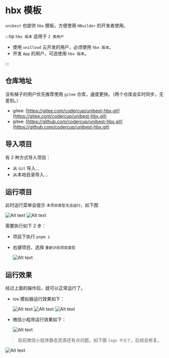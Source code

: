 # hbx 模板

`unibest` 也提供 `hbx` 模板，方便使用 `HBuilder` 的开发者使用。

:::tip
`hbx 版本` 适用于 `2 类用户`

- 使用 `uniCloud` 云开发的用户，必须使用 `hbx 版本`。
- 开发 `App` 的用户，可选使用 `hbx 版本`。

:::

## 仓库地址

没有梯子的用户优先推荐使用 `gitee` 仓库，速度更快。（两个仓库会实时同步，无差别。）

- gitee: [https://gitee.com/codercup/unibest-hbx.git](https://gitee.com/codercup/unibest-hbx.git)
- gitee: [https://github.com/codercup/unibest-hbx.git](https://github.com/codercup/unibest-hbx.git)

## 导入项目

有 2 种方式导入项目：

- 从 `Git` 导入...
- 从本地目录导入...

## 运行项目

此时运行菜单会提示 `本项目类型无法运行`，如下图

![Alt text](image-4.png)
![Alt text](image-5.png)

需要执行如下 2 步：

- 项目下执行 `pnpm i`
- 右键项目，选择 `重新识别项目类型`

  ![Alt text](image-6.png)

## 运行效果

经过上面的操作后，就可以正常运行了。

- ios 模拟器运行效果如下：

  ![Alt text](image-7.png)
  ![Alt text](image-8.png)
  ![Alt text](image-9.png)

- 微信小程序运行效果如下：

  ![Alt text](image-10.png)

> 目前微信小程序静态资源还有点问题，如下图 `logo 不见了`，后续会修复。

![Alt text](image-12.png)
